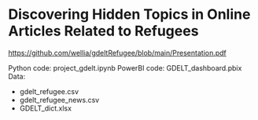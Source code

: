 # Discovering Hidden Topics in Online Articles Related to Refugees

https://github.com/wellia/gdeltRefugee/blob/main/Presentation.pdf

Python code: project_gdelt.ipynb
PowerBI code: GDELT_dashboard.pbix
Data:
- gdelt_refugee.csv
- gdelt_refugee_news.csv
- GDELT_dict.xlsx
